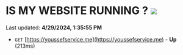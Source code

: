 # IS MY WEBSITE RUNNING ? [![](https://img.shields.io/static/v1?label=Sponsor&message=%E2%9D%A4&logo=GitHub&color=%23fe8e86)](https://github.com/sponsors/<username>)

Last updated: **4/29/2024, 1:35:55 PM**

- `GET` [https://youssefservice.me](https://youssefservice.me) - **Up** (213ms)
